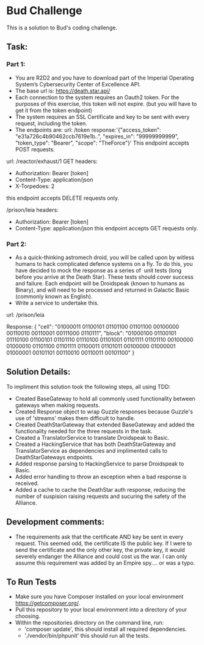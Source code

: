 # Bud Challenge

This is a solution to Bud's coding challenge.

## Task:

### Part 1:
 - You are R2D2 and you have to download part of the Imperial Operating System’s Cybersecurity Center of Excellence API.
 - The base url is: https://death.star.api/
 - Each connection to the system requires an Oauth2 token. For the purposes of this exercise, this token will not expire.
(but you will have to get it from the token endpoint)
 - The system requires an SSL Certificate and key to be sent with every request, including the token.
- The endpoints are:
url: /token
response:'{"access_token": "e31a726c4b90462ccb7619e1b..", "expires_in": "99999999999", "token_type": "Bearer", "scope": "TheForce"}'
This endpoint accepts POST requests.

url: /reactor/exhaust/1 GET
headers: 
 - Authorization: Bearer [token]
 - Content-Type:  application/json
 - X-Torpedoes:   2

this endpoint accepts DELETE requests only.

/prison/leia
headers: 
 - Authorization: Bearer [token]
 - Content-Type:  application/json
this endpoint accepts GET requests only.

### Part 2:
 
- As a quick-thinking astromech droid, you will be called upon by witless humans to hack complicated defence systems on a fly. To do this, you have decided to mock the response as a series of ​ unit tests​ (long before you arrive at the Death Star).
These tests should cover success and failure. Each endpoint will be Droidspeak (known to humans as Binary), and will need to be processed and returned in Galactic Basic (commonly known as English).
- Write a service to undertake this.

url: /prison/leia

Response:
{
   "cell":  "01000011 01100101 01101100 01101100
             00100000 00110010 00110001 00111000
             0110111",
   "block": "01000100 01100101 01110100 01100101
             01101110 01110100 01101001 01101111
             01101110 00100000 01000010 01101100
             01101111 01100011 01101011 00100000
             01000001 01000001 00101101 00110010
             00110011 00101100"
 }

## Solution Details:

To impliment this solution took the following steps, all using TDD:
- Created BaseGateway to hold all commonly used functionality between gateways when making requests.
- Created Response object to wrap Guzzle responses because Guzzle's use of 'streams' makes them difficult to handle.
- Created DeathStarGateway that extended BaseGateway and added the functionality needed for the three requests in the task.
- Created a TranslatorService to translate Droidspeak to Basic.
- Created a HackingService that has both DeathStarGateway and TranslatorService as dependencies and implimented calls to DeathStarGateways endpoints.
- Added response parsing to HackingService to parse Droidspeak to Basic.
- Added error handling to throw an exception when a bad response is received.
- Added a cache to cache the DeathStar auth response, reducing the number of suspision raising requests and sucuring the safety of the Alliance.

## Development comments:

- The requirements ask that the certificate AND key be sent in every request. This seemed odd, the certificate IS the public key. If I were to send the certificate and the only other key, the private key, it would severely endanger the Alliance and could cost us the war. I can only assume this requirement was added by an Empire spy.... or was a typo.

## To Run Tests

- Make sure you have Composer installed on your local environment https://getcomposer.org/.
- Pull this repository to your local environment into a directory of your choosing.
- Within the repositories directory on the command line, run:
    - 'composer update', this should install all required dependencies.
    - './vendor/bin/phpunit' this should run all the tests.
